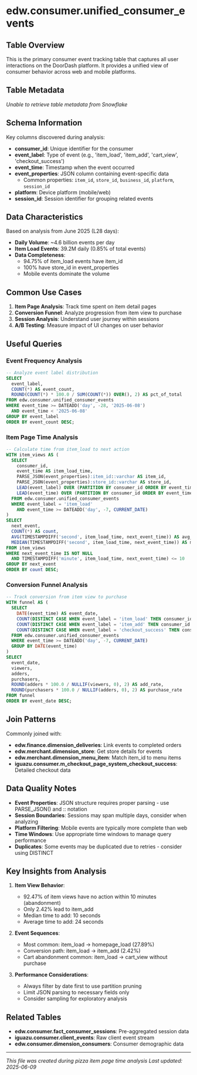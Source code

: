 # edw.consumer.unified_consumer_events

## Table Overview
This is the primary consumer event tracking table that captures all user interactions on the DoorDash platform. It provides a unified view of consumer behavior across web and mobile platforms.


## Table Metadata
*Unable to retrieve table metadata from Snowflake*

## Schema Information
Key columns discovered during analysis:
- **consumer_id**: Unique identifier for the consumer
- **event_label**: Type of event (e.g., 'item_load', 'item_add', 'cart_view', 'checkout_success')
- **event_time**: Timestamp when the event occurred
- **event_properties**: JSON column containing event-specific data
  - Common properties: `item_id`, `store_id`, `business_id`, `platform`, `session_id`
- **platform**: Device platform (mobile/web)
- **session_id**: Session identifier for grouping related events

## Data Characteristics
Based on analysis from June 2025 (L28 days):
- **Daily Volume**: ~4.6 billion events per day
- **Item Load Events**: 39.2M daily (0.85% of total events)
- **Data Completeness**:
  - 94.75% of item_load events have item_id
  - 100% have store_id in event_properties
  - Mobile events dominate the volume

## Common Use Cases
1. **Item Page Analysis**: Track time spent on item detail pages
2. **Conversion Funnel**: Analyze progression from item view to purchase
3. **Session Analysis**: Understand user journey within sessions
4. **A/B Testing**: Measure impact of UI changes on user behavior

## Useful Queries

### Event Frequency Analysis
```sql
-- Analyze event label distribution
SELECT 
  event_label,
  COUNT(*) AS event_count,
  ROUND(COUNT(*) * 100.0 / SUM(COUNT(*)) OVER(), 2) AS pct_of_total
FROM edw.consumer.unified_consumer_events
WHERE event_time >= DATEADD('day', -28, '2025-06-08')
  AND event_time < '2025-06-08'
GROUP BY event_label
ORDER BY event_count DESC;
```

### Item Page Time Analysis
```sql
-- Calculate time from item_load to next action
WITH item_views AS (
  SELECT 
    consumer_id,
    event_time AS item_load_time,
    PARSE_JSON(event_properties):item_id::varchar AS item_id,
    PARSE_JSON(event_properties):store_id::varchar AS store_id,
    LEAD(event_label) OVER (PARTITION BY consumer_id ORDER BY event_time) AS next_event,
    LEAD(event_time) OVER (PARTITION BY consumer_id ORDER BY event_time) AS next_event_time
  FROM edw.consumer.unified_consumer_events
  WHERE event_label = 'item_load'
    AND event_time >= DATEADD('day', -7, CURRENT_DATE)
)
SELECT 
  next_event,
  COUNT(*) AS count,
  AVG(TIMESTAMPDIFF('second', item_load_time, next_event_time)) AS avg_seconds_to_next,
  MEDIAN(TIMESTAMPDIFF('second', item_load_time, next_event_time)) AS median_seconds_to_next
FROM item_views
WHERE next_event_time IS NOT NULL
  AND TIMESTAMPDIFF('minute', item_load_time, next_event_time) <= 10
GROUP BY next_event
ORDER BY count DESC;
```

### Conversion Funnel Analysis
```sql
-- Track conversion from item view to purchase
WITH funnel AS (
  SELECT 
    DATE(event_time) AS event_date,
    COUNT(DISTINCT CASE WHEN event_label = 'item_load' THEN consumer_id END) AS viewers,
    COUNT(DISTINCT CASE WHEN event_label = 'item_add' THEN consumer_id END) AS adders,
    COUNT(DISTINCT CASE WHEN event_label = 'checkout_success' THEN consumer_id END) AS purchasers
  FROM edw.consumer.unified_consumer_events
  WHERE event_time >= DATEADD('day', -7, CURRENT_DATE)
  GROUP BY DATE(event_time)
)
SELECT 
  event_date,
  viewers,
  adders,
  purchasers,
  ROUND(adders * 100.0 / NULLIF(viewers, 0), 2) AS add_rate,
  ROUND(purchasers * 100.0 / NULLIF(adders, 0), 2) AS purchase_rate
FROM funnel
ORDER BY event_date DESC;
```

## Join Patterns
Commonly joined with:
- **edw.finance.dimension_deliveries**: Link events to completed orders
- **edw.merchant.dimension_store**: Get store details for events
- **edw.merchant.dimension_menu_item**: Match item_id to menu items
- **iguazu.consumer.m_checkout_page_system_checkout_success**: Detailed checkout data

## Data Quality Notes
- **Event Properties**: JSON structure requires proper parsing - use PARSE_JSON() and :: notation
- **Session Boundaries**: Sessions may span multiple days, consider when analyzing
- **Platform Filtering**: Mobile events are typically more complete than web
- **Time Windows**: Use appropriate time windows to manage query performance
- **Duplicates**: Some events may be duplicated due to retries - consider using DISTINCT

## Key Insights from Analysis
1. **Item View Behavior**:
   - 92.47% of item views have no action within 10 minutes (abandonment)
   - Only 2.42% lead to item_add
   - Median time to add: 10 seconds
   - Average time to add: 24 seconds

2. **Event Sequences**:
   - Most common: item_load → homepage_load (27.89%)
   - Conversion path: item_load → item_add (2.42%)
   - Cart abandonment common: item_load → cart_view without purchase

3. **Performance Considerations**:
   - Always filter by date first to use partition pruning
   - Limit JSON parsing to necessary fields only
   - Consider sampling for exploratory analysis

## Related Tables
- **edw.consumer.fact_consumer_sessions**: Pre-aggregated session data
- **iguazu.consumer.client_events**: Raw client event stream
- **edw.consumer.dimension_consumers**: Consumer demographic data

---
*This file was created during pizza item page time analysis*
*Last updated: 2025-06-09* 
